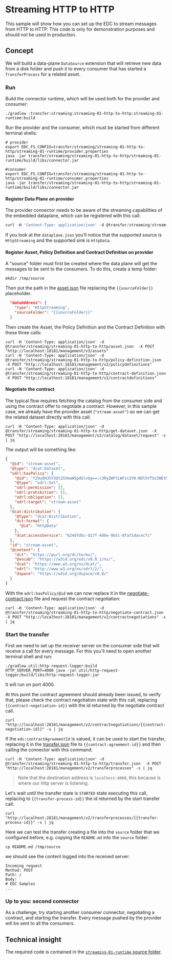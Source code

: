 # Streaming HTTP to HTTP

This sample will show how you can set up the EDC to stream messages from HTTP to HTTP.
This code is only for demonstration purposes and should not be used in production.

## Concept
We will build a data-plane `DataSource` extension that will retrieve new data from a disk folder and push it
to every consumer that has started a `TransferProcess` for a related asset.

### Run

Build the connector runtime, which will be used both for the provider and consumer:
```shell
./gradlew :transfer:streaming:streaming-01-http-to-http:streaming-01-runtime:build
```

Run the provider and the consumer, which must be started from different terminal shells:
```shell
# provider
export EDC_FS_CONFIG=transfer/streaming/streaming-01-http-to-http/streaming-01-runtime/provider.properties
java -jar transfer/streaming/streaming-01-http-to-http/streaming-01-runtime/build/libs/connector.jar

#consumer
export EDC_FS_CONFIG=transfer/streaming/streaming-01-http-to-http/streaming-01-runtime/consumer.properties
java -jar transfer/streaming/streaming-01-http-to-http/streaming-01-runtime/build/libs/connector.jar
```

#### Register Data Plane on provider
The provider connector needs to be aware of the streaming capabilities of the embedded dataplane, which can be registered with 
this call:
```js
curl -H 'Content-Type: application/json' -d @transfer/streaming/streaming-01-http-to-http/dataplane.json  -X POST "http://localhost:18181/management/v2/dataplanes"
```

If you look at the `dataplane.json` you'll notice that the supported source is `HttpStreaming` and the supported sink is `HttpData`.

#### Register Asset, Policy Definition and Contract Definition on provider
A "source" folder must first be created where the data plane will get the messages to be sent to the consumers.
To do this, create a temp folder:
```shell
mkdir /tmp/source
```

Then put the path in the [asset.json](asset.json) file replacing the `{{sourceFolder}}` placeholder.
```json
  "dataAddress": {
    "type": "HttpStreaming",
    "sourceFolder": "{{sourceFolder}}"
  }
```

Then create the Asset, the Policy Definition and the Contract Definition with these three calls:
```shell
curl -H 'Content-Type: application/json' -d @transfer/streaming/streaming-01-http-to-http/asset.json  -X POST "http://localhost:18181/management/v3/assets"
curl -H 'Content-Type: application/json' -d @transfer/streaming/streaming-01-http-to-http/policy-definition.json  -X POST "http://localhost:18181/management/v2/policydefinitions"
curl -H 'Content-Type: application/json' -d @transfer/streaming/streaming-01-http-to-http/contract-definition.json  -X POST "http://localhost:18181/management/v2/contractdefinitions"
```

#### Negotiate the contract
The typical flow requires fetching the catalog from the consumer side and using the contract offer to negotiate a contract. 
However, in this sample case, we already have the provider asset (`"stream-asset"`) so we can get the related dataset 
directly with this call:
```shell
curl -H 'Content-Type: application/json' -d @transfer/streaming/streaming-01-http-to-http/get-dataset.json  -X POST "http://localhost:28181/management/v2/catalog/dataset/request" -s | jq
```

The output will be something like:
```json
{
  "@id": "stream-asset",
  "@type": "dcat:Dataset",
  "odrl:hasPolicy": {
    "@id": "Y29udHJhY3QtZGVmaW5pdGlvbg==:c3RyZWFtLWFzc2V0:NDlhYTUzZWEtMDUzMS00ZDkyLTg4Y2YtMGRjMTc4MmQ1NjY4",
    "@type": "odrl:Set",
    "odrl:permission": [],
    "odrl:prohibition": [],
    "odrl:obligation": [],
    "odrl:target": "stream-asset"
  },
  "dcat:distribution": {
    "@type": "dcat:Distribution",
    "dct:format": {
      "@id": "HttpData"
    },
    "dcat:accessService": "b24dfdbc-d17f-4d6e-9b5c-8fa71dacecfc"
  },
  "id": "stream-asset",
  "@context": {
    "dct": "https://purl.org/dc/terms/",
    "@vocab": "https://w3id.org/edc/v0.0.1/ns/",
    "dcat": "https://www.w3.org/ns/dcat/",
    "odrl": "http://www.w3.org/ns/odrl/2/",
    "dspace": "https://w3id.org/dspace/v0.8/"
  }
}
```

With the `odrl:hasPolicy/@id` we can now replace it in the [negotiate-contract.json](negotiate-contract.json) file
and request the contract negotiation:
```shell
curl -H 'Content-Type: application/json' -d @transfer/streaming/streaming-01-http-to-http/negotiate-contract.json  -X POST "http://localhost:28181/management/v2/contractnegotiations" -s | jq
```

### Start the transfer
First we need to set up the receiver server on the consumer side that will receive a call for every message. For this
you'll need to open another terminal shell and run:
```shell
./gradlew util:http-request-logger:build
HTTP_SERVER_PORT=4000 java -jar util/http-request-logger/build/libs/http-request-logger.jar
```
It will run on port 4000.

At this point the contract agreement should already been issued, to verify that, please check the contract negotiation state with
this call, replacing `{{contract-negotiation-id}}` with the id returned by the negotiate contract call.
```shell
curl "http://localhost:28181/management/v2/contractnegotiations/{{contract-negotiation-id}}" -s | jq
```

If the `edc:contractAgreementId` is valued, it can be used to start the transfer, replacing it in the [transfer.json](transfer.json)
file to `{{contract-agreement-id}}` and then calling the connector with this command:
```shell
curl -H 'Content-Type: application/json' -d @transfer/streaming/streaming-01-http-to-http/transfer.json  -X POST "http://localhost:28181/management/v2/transferprocesses" -s | jq
```
> Note that the destination address is `localhost:4000`, this because is where our http server is listening.


Let's wait until the transfer state is `STARTED` state executing this call, replacing to `{{transfer-process-id}}` the id returned
by the start transfer call:
```shell
curl "http://localhost:28181/management/v2/transferprocesses/{{transfer-process-id}}" -s | jq
```

Here we can test the transfer creating a file into the `source` folder that we configured before, e.g. copying the `README.md`
into the `source` folder:
```shell
cp README.md /tmp/source
```

we should see the content logged into the received server:
```
Incoming request
Method: POST
Path: /
Body:
# EDC Samples
...
```
### Up to you: second connector

As a challenge, try starting another consumer connector, negotiating a contract, and starting the transfer.
Every message pushed by the provider will be sent to all the consumers.

## Technical insight

The required code is contained in the [`streaming-01-runtime` source folder](transfer/streaming/streaming-01-http-to-http/streaming-01-runtime/src/main/java/org/eclipse/edc/samples/transfer/streaming/http).
